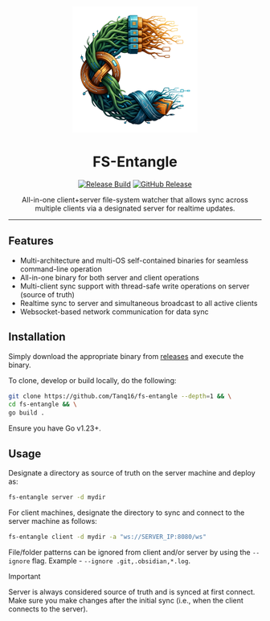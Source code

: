 <div align="center">

<img src=".github/assets/logo.png" alt="FS-Entangle Logo" width="250"/>

<h1>FS-Entangle</h1>

[![Release Build](https://github.com/tanq16/fs-entangle/actions/workflows/release.yml/badge.svg)](https://github.com/tanq16/fs-entangle/actions/workflows/release.yml)
[![GitHub Release](https://img.shields.io/github/v/release/tanq16/fs-entangle)](https://github.com/Tanq16/fs-entangle/releases/latest)

All-in-one client+server file-system watcher that allows sync across multiple clients via a designated server for realtime updates.

</div>

---

## Features

- Multi-architecture and multi-OS self-contained binaries for seamless command-line operation
- All-in-one binary for both server and client operations
- Multi-client sync support with thread-safe write operations on server (source of truth)
- Realtime sync to server and simultaneous broadcast to all active clients
- Websocket-based network communication for data sync

## Installation

Simply download the appropriate binary from [releases](https://github.com/Tanq16/fs-entangle/releases/latest) and execute the binary.

To clone, develop or build locally, do the following:

```bash
git clone https://github.com/Tanq16/fs-entangle --depth=1 && \
cd fs-entangle && \
go build .
```

Ensure you have Go v1.23+.

## Usage

Designate a directory as source of truth on the server machine and deploy as:

```bash
fs-entangle server -d mydir
```

For client machines, designate the directory to sync and connect to the server machine as follows:

```bash
fs-entangle client -d mydir -a "ws://SERVER_IP:8080/ws"
```

File/folder patterns can be ignored from client and/or server by using the `--ignore` flag. Example - `--ignore .git,.obsidian,*.log`.

> [!IMPORTANT]
> Server is always considered source of truth and is synced at first connect. Make sure you make changes after the initial sync (i.e., when the client connects to the server).
